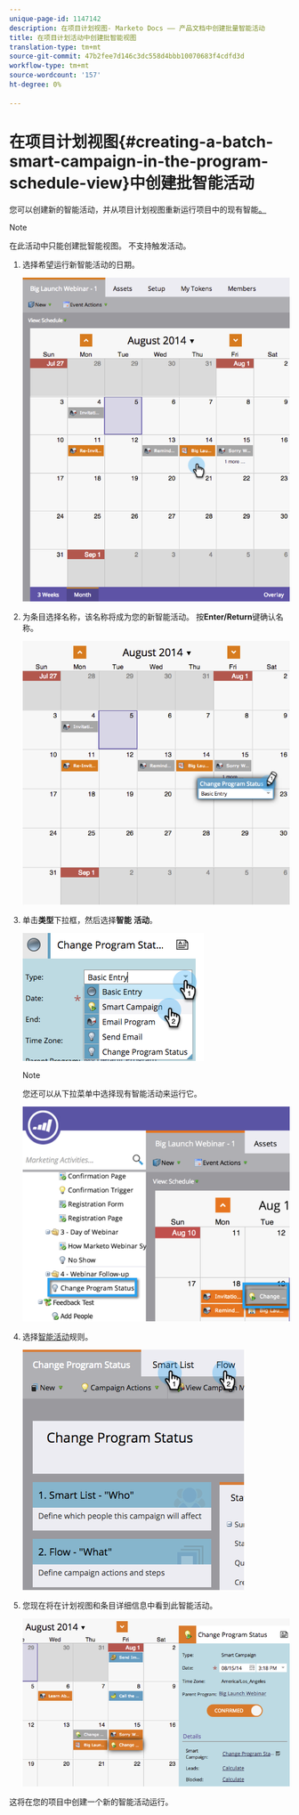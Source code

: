 ```yaml
---
unique-page-id: 1147142
description: 在项目计划视图- Marketo Docs —— 产品文档中创建批量智能活动
title: 在项目计划活动中创建批智能视图
translation-type: tm+mt
source-git-commit: 47b2fee7d146c3dc558d4bbb10070683f4cdfd3d
workflow-type: tm+mt
source-wordcount: '157'
ht-degree: 0%

---
```



# 在项目计划视图{#creating-a-batch-smart-campaign-in-the-program-schedule-view}中创建批智能活动

您可以创建新的智能活动，并从项目计划视图重新运行项目中的现有智能[。](rerun-a-smart-campaign-in-the-program-schedule-view.md)

>[!NOTE]
>
>在此活动中只能创建批智能视图。 不支持触发活动。

1. 选择希望运行新智能活动的日期。

   ![](assets/image2014-9-23-15-3a28-3a20.png)

1. 为条目选择名称，该名称将成为您的新智能活动。 按&#x200B;**Enter/Return**&#x200B;键确认名称。

   ![](assets/image2014-9-23-15-3a28-3a28.png)

1. 单击&#x200B;**类型**&#x200B;下拉框，然后选择&#x200B;**智能** **活动**。

   ![](assets/typechoose.png)

   >[!NOTE]
   >
   >您还可以从下拉菜单中选择现有智能活动来运行它。

   ![](assets/four.png)

1. 选择[智能活动](../../../../product-docs/core-marketo-concepts/smart-campaigns/creating-a-smart-campaign/create-a-new-smart-campaign.md)规则。

   ![](assets/changeprogramstatus-hands.png)

1. 您现在将在计划视图和条目详细信息中看到此智能活动。

   ![](assets/image2014-9-23-15-3a29-3a57.png)

这将在您的项目中创建一个新的智能活动运行。